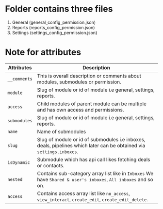 # Folder contains three files 
1. General (general_config_permission.json)
2. Reports (reports_config_permission.json)
3. Settings (settings_config_permission.json)


# Note for attributes

| Attributes | Description |
| ---------- | ----------- |
| `__comments` | This is overall description or comments about modules, submodules or permission. |
| `module` | Slug of module or id of module i.e general, settings, reports. |
| `access` | Child modules of parent module can be multiple and has own access and permissions. |
| `submodules` | Slug of module or id of module i.e general, settings, reports. |
| `name` | Name of submodules |
| `slug` | Slug of module or id of submodules i.e inboxes, deals, pipelines which later can be obtained via `settings.inboxes`. |
| `isDynamic` | Submodule which has api call likes fetching deals or contacts. |
| `nested` | Contains sub-category array list like in `Inboxes` We have `Shared & user's inboxes`, `All inboxes` and so on. |
| `access` | Contains access array list like `no_access`, `view_interact`, `create_edit`, `create_edit_delete`. |
